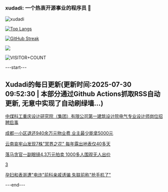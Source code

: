 ### xudadi: 一个热衷开源事业的程序员 👋

![xudadi](https://github-readme-stats-git-masterorgs-github-readme-stats-team.vercel.app/api?username=xudadi)

[![Top Langs](https://github-readme-stats.vercel.app/api/top-langs/?username=xudadi)](https://github.com/anuraghazra/github-readme-stats)

[![GitHub Streak](https://streak-stats.demolab.com?user=xudadi&locale=zh_Hans)](https://git.io/streak-stats)

![](https://raw.githubusercontent.com/xudadi/xudadi/main/assets/github-contribution-grid-snake.svg)

![VISITOR+COUNT](https://komarev.com/ghpvc/?username=xudadi&label=VISITOR+COUNT)


---start---

## Xudadi的每日更新(更新时间:2025-07-30 09:52:30 | 本部分通过Github Actions抓取RSS自动更新, 无意中实现了自动刷绿墙...)

[中煤科工重庆设计研究院（集团）有限公司第一建筑设计院电气专业设计师岗位招聘启事](https://www.gongkaoleida.com/article/2538979)

[成都一小区退还940余万元物业费 业主最少能拿5000元](https://m.163.com/news/article/K5N1J6IQ0512B07B.html)

[云南哀牢山发现7株"冥界之花" 每年露出地表仅40多天](https://m.163.com/news/article/K5LN65J1051492T3.html)

[落马贪官一副眼镜4.3万元拍卖 1000多人围观无人出价](https://m.163.com/news/article/K5MUV2HF053469LG.html)

[3](https://m.163.com/touch/news/sub/domestic)

[孕妇和表哥遭"电诈"前科亲戚诱骗 失联前称"抢手机了"](https://m.163.com/news/article/K5LUSBDL053469LG.html)

---end---

